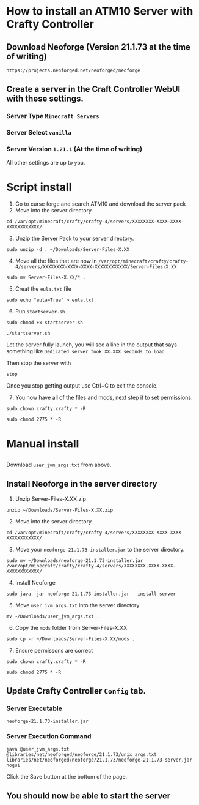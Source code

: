 # How to install an ATM10 Server with Crafty Controller 
    
   ## Download Neoforge (Version 21.1.73 at the time of writing)
    https://projects.neoforged.net/neoforged/neoforge

   ## Create a server in the Craft Controller WebUI with these settings.
   ### Server Type `Minecraft Servers`
   ### Server Select `vanilla`
   ### Server Version `1.21.1` (At the time of writing)
   All other settings are up to you. 

# Script install
   1. Go to curse forge and search ATM10 and download the server pack
   2. Move into the server directory.
   ```
   cd /var/opt/minecraft/crafty/crafty-4/servers/XXXXXXXX-XXXX-XXXX-XXXXXXXXXXXX/
   ```
   3. Unzip the Server Pack to your server directory.
   ``` 
   sudo unzip -d . ~/Downloads/Server-Files-X.XX
   ```
   4. Move all the files that are now in `/var/opt/minecraft/crafty/crafty-4/servers/XXXXXXXX-XXXX-XXXX-XXXXXXXXXXXX/Server-Files-X.XX`
   ```
   sudo mv Server-Files-X.XX/* .
   ```
   5. Creat the `eula.txt` file
   ```
   sudo echo "eula=True" > eula.txt
   ```
   6. Run `startserver.sh`
   ```
   sudo chmod +x startserver.sh
   ```
   ```
   ./startserver.sh
   ```
   Let the server fully launch, you will see a line in the output that says something like `Dedicated server took XX.XXX seconds to load`

   Then stop the server with 
   ```
   stop
   ```     
   Once you stop getting output use Ctrl+C to exit the console.
  
   7. You now have all of the files and mods, next step it to set permissions.
   ```
   sudo chown crafty:crafty * -R
   ```
   ```
   sudo chmod 2775 * -R
   ```
# Manual install
##
Download `user_jvm_args.txt` from above.

## Install Neoforge in the server directory
1. Unzip Server-Files-X.XX.zip
```
unzip ~/Downloads/Server-Files-X.XX.zip
```
2. Move into the server directory.
```
cd /var/opt/minecraft/crafty/crafty-4/servers/XXXXXXXX-XXXX-XXXX-XXXXXXXXXXXX/
```
3. Move your `neoforge-21.1.73-installer.jar` to the server directory.
```
sudo mv ~/Downloads/neoforge-21.1.73-installer.jar /var/opt/minecraft/crafty/crafty-4/servers/XXXXXXXX-XXXX-XXXX-XXXXXXXXXXXX/
```
4. Install Neoforge
```
sudo java -jar neoforge-21.1.73-installer.jar --install-server
```
5. Move `user_jvm_args.txt` into the server directory
```
mv ~/Downloads/user_jvm_args.txt .
```
6. Copy the `mods` folder from Server-Files-X.XX.
```
sudo cp -r ~/Downloads/Server-Files-X.XX/mods .
```
7. Ensure permissons are correct
```
sudo chown crafty:crafty * -R
```
```
sudo chmod 2775 * -R
```
## Update Crafty Controller `Config` tab.
### Server Executable
```
neoforge-21.1.73-installer.jar
```
### Server Execution Command
```
java @user_jvm_args.txt @libraries/net/neoforged/neoforge/21.1.73/unix_args.txt libraries/net/neoforged/neoforge/21.1.73/neoforge-21.1.73-server.jar nogui

```
Click the Save button at the bottom of the page. 

## You should now be able to start the server
